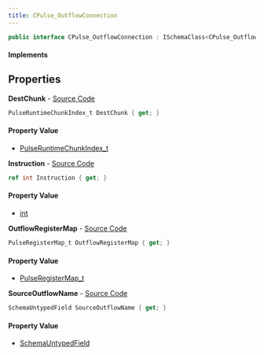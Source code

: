 ```yaml
---
title: CPulse_OutflowConnection
---
```


```csharp
public interface CPulse_OutflowConnection : ISchemaClass<CPulse_OutflowConnection>, ISchemaField, ISchemaClass, INativeHandle
```

#### Implements

## Properties

**DestChunk** - [Source Code](https://github.com/swiftly-solution/swiftlys2/blob/master/managed/src/SwiftlyS2.Generated/Schemas/Interfaces/CPulse_OutflowConnection.cs#L19)

```csharp
PulseRuntimeChunkIndex_t DestChunk { get; }
```

#### Property Value

- [PulseRuntimeChunkIndex_t](/docs/api/shared/schemadefinitions/pulseruntimechunkindex_t)

**Instruction** - [Source Code](https://github.com/swiftly-solution/swiftlys2/blob/master/managed/src/SwiftlyS2.Generated/Schemas/Interfaces/CPulse_OutflowConnection.cs#L21)

```csharp
ref int Instruction { get; }
```

#### Property Value

- [int](https://learn.microsoft.com/dotnet/api/system.int32)

**OutflowRegisterMap** - [Source Code](https://github.com/swiftly-solution/swiftlys2/blob/master/managed/src/SwiftlyS2.Generated/Schemas/Interfaces/CPulse_OutflowConnection.cs#L23)

```csharp
PulseRegisterMap_t OutflowRegisterMap { get; }
```

#### Property Value

- [PulseRegisterMap_t](/docs/api/shared/schemadefinitions/pulseregistermap_t)

**SourceOutflowName** - [Source Code](https://github.com/swiftly-solution/swiftlys2/blob/master/managed/src/SwiftlyS2.Generated/Schemas/Interfaces/CPulse_OutflowConnection.cs#L17)

```csharp
SchemaUntypedField SourceOutflowName { get; }
```

#### Property Value

- [SchemaUntypedField](/docs/api/shared/schemas/schemauntypedfield)

